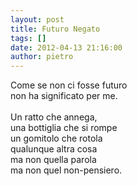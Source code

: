 ```yaml
---
layout: post
title: Futuro Negato
tags: []
date: 2012-04-13 21:16:00
author: pietro
---
```

Come se non ci fosse futuro<br/>non ha significato per me.<br/><br/>Un ratto che annega,<br/>una bottiglia che si rompe<br/>un gomitolo che rotola<br/>qualunque altra cosa<br/>ma non quella parola<br/>ma non quel non-pensiero.

